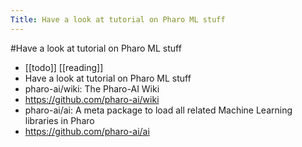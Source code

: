 ---Title: Have a look at tutorial on Pharo ML stuff---#Have a look at tutorial on Pharo ML stuff- [[todo]] [[reading]]- Have a look at tutorial on Pharo ML stuff- pharo-ai/wiki: The Pharo-AI Wiki- https://github.com/pharo-ai/wiki- pharo-ai/ai: A meta package to load all related Machine Learning libraries in Pharo- https://github.com/pharo-ai/ai